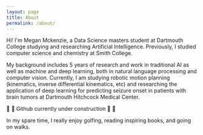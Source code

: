 ```yaml
---
layout: page
title: About
permalink: /about/
---
```


Hi! I'm Megan Mckenzie, a Data Science masters student at Dartmouth College studying and researching Artificial Intelligence. Previously, I studied computer science and chemistry at Smith College.

My background includes 5 years of research and work in traditional AI as well as machine and deep learning, both in natural language processing and computer vision. Currently, I am studying robotic motion planning (kinematics, inverse differential kinematics, etc) and researching the application of deep learning for predicting seizure onset in patients with brain tumors at Dartmouth Hitchcock Medical Center.

🔨 🚧 Github currently under construction 🚧 🔨

In my spare time, I really enjoy golfing, reading inspiring books, and going on walks.
